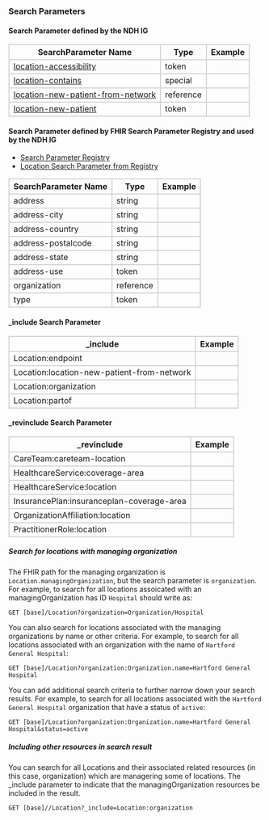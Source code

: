 ### Search Parameters
#### Search Parameter defined by the NDH IG
<style>
    th{border: solid 2px lightgrey;}
    td{border: solid 2px lightgrey;}
</style>

| **SearchParameter Name** | **Type** | **Example** |
|---------------------------|----------|-------------|
| [location-accessibility](SearchParameter-location-accessibility.html) | token | |
| [location-contains](SearchParameter-location-contains.html) | special | |
| [location-new-patient-from-network](SearchParameter-location-new-patient-from-network.html) | reference | |
| [location-new-patient](SearchParameter-location-new-patient.html) | token | |
	
#### Search Parameter defined by FHIR Search Parameter Registry and used by the NDH IG 
- [Search Parameter Registry](https://hl7.org/fhir/R4/searchparameter-registry.html)  
- [Location Search Parameter from Registry](https://hl7.org/fhir/R4/location.html#search)

<style>
    
    th{border: solid 2px lightgrey;}
    td{border: solid 2px lightgrey;}
</style>


| **SearchParameter Name** | **Type** | **Example** |
|--------------------------|----------|-------------|
| address | string | |
| address-city | string | |
| address-country | string | |
| address-postalcode | string | |
| address-state | string | |
| address-use | token | |
| organization | reference | |
| type |token | |


#### _include Search Parameter
<style>  
    th{border: solid 2px lightgrey;}
    td{border: solid 2px lightgrey;}
</style>

| **_include** | **Example** |
|--------------|-------------|
| Location:endpoint | |
| Location:location-new-patient-from-network | |
| Location:organization | |
| Location:partof | |


#### _revinclude Search Parameter
<style>  
    th{border: solid 2px lightgrey;}
    td{border: solid 2px lightgrey;}
</style>

| **_revinclude** | **Example** |
|-----------------|-------------|
| CareTeam:careteam-location | |
| HealthcareService:coverage-area | |
| HealthcareService:location | |
| InsurancePlan:insuranceplan-coverage-area | |
| OrganizationAffiliation:location | |
| PractitionerRole:location | |





##### Search for locations with managing organization
The FHIR path for the managing organization is `Location.managingOrganization`, but the search parameter is `organization`. For example, to search for all locations assoicated with an managingOrganization has ID `Hospital` should write as:

`GET [base]/Location?organization=Organization/Hospital`

You can also search for locations associated with the managing organizations by name or other criteria. For example, to search for all locations associated with an organization with the name of `Hartford General Hospital`:

`GET [base]/Location?organization:Organization.name=Hartford General Hospital`

You can add additional search criteria to further narrow down your search results. For example, to search for all locations associated with the `Hartford General Hospital` organization that have a status of `active`:

`GET [base]/Location?organization:Organization.name=Hartford General Hospital&status=active`

##### Including other resources in search result
You can search for all Locations and their associated related resources (in this case, organization) which are managering some of locations. The _include parameter to indicate that the managingOrganization resources be included in the result. 

`GET [base]//Location?_include=Location:organization`